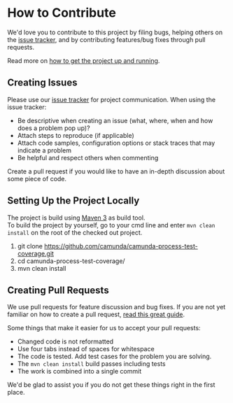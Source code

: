 # How to Contribute

We'd love you to contribute to this project by filing bugs, helping others on the [issue tracker](https://github.com/camunda/camunda-process-test-coverage/issues), and by contributing features/bug fixes through pull requests.

Read more on [how to get the project up and running](#setting-up-the-project-locally).


## Creating Issues

Please use our [issue tracker](https://github.com/camunda/camunda-process-test-coverage/issues) for project communication.
When using the issue tracker:

* Be descriptive when creating an issue (what, where, when and how does a problem pop up)?
* Attach steps to reproduce (if applicable)
* Attach code samples, configuration options or stack traces that may indicate a problem
* Be helpful and respect others when commenting

Create a pull request if you would like to have an in-depth discussion about some piece of code.


## Setting Up the Project Locally

The project is build using [Maven 3](https://maven.apache.org/) as build tool.  
To build the project by yourself, go to your cmd line and enter ```mvn clean install``` on the root of the checked out project.  

1. git clone https://github.com/camunda/camunda-process-test-coverage.git
2. cd camunda-process-test-coverage/
3. mvn clean install

## Creating Pull Requests

We use pull requests for feature discussion and bug fixes. 
If you are not yet familiar on how to create a pull request, [read this great guide](https://gun.io/blog/how-to-github-fork-branch-and-pull-request).

Some things that make it easier for us to accept your pull requests:

* Changed code is not reformatted
* Use four tabs instead of spaces for whitespace
* The code is tested. Add test cases for the problem you are solving.
* The `mvn clean install` build passes including tests
* The work is combined into a single commit

We'd be glad to assist you if you do not get these things right in the first place.

